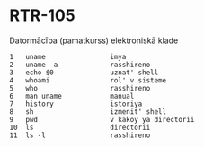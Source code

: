 # RTR-105
Datormācība (pamatkurss) elektroniskā klade 



    1   uname                imya
    2   uname -a             rasshireno
    3   echo $0              uznat' shell
    4   whoami               rol' v sisteme
    5   who                  rasshireno
    6   man uname            manual
    7   history              istoriya
    8   sh                   izmenit' shell
    9   pwd                  v kakoy ya directorii
    10  ls                   directorii
    11  ls -l                rasshireno
     
